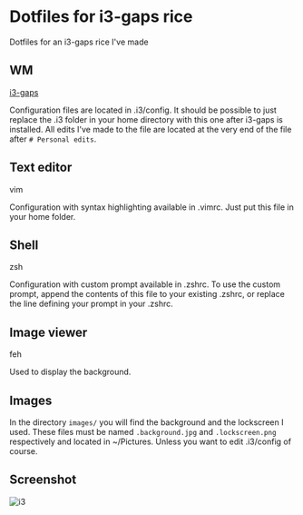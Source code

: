 # Dotfiles for i3-gaps rice
Dotfiles for an i3-gaps rice I've made

## WM
[i3-gaps](https://github.com/Airblader/i3)

Configuration files are located in .i3/config. It should be possible to just replace the .i3 folder in your home directory with this one after i3-gaps is installed. All edits I've made to the file are located at the very end of the file after `# Personal edits`.

## Text editor
vim

Configuration with syntax highlighting available in .vimrc. Just put this file in your home folder.

## Shell
zsh

Configuration with custom prompt available in .zshrc. To use the custom prompt, append the contents of this file to your existing .zshrc, or replace the line defining your prompt in your .zshrc.

## Image viewer
feh

Used to display the background.

## Images

In the directory `images/` you will find the background and the lockscreen I used. These files must be named `.background.jpg` and `.lockscreen.png` respectively and located in ~/Pictures. Unless you want to edit .i3/config of course.

## Screenshot

![i3](http://i.imgur.com/dxNRCjU.png)

